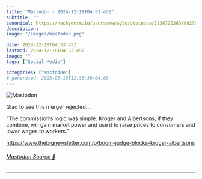 ```yaml
---
title: "Mastodon - 2024-12-18T04:53:45Z"
subtitle: ""
canonical: https://hachyderm.io/users/mweagle/statuses/113672036370627512
description:
image: "/images/mastodon.png"

date: 2024-12-18T04:53:45Z
lastmod: 2024-12-18T04:53:45Z
image: ""
tags: ["Social Media"]

categories: ["mastodon"]
# generated: 2025-03-16T12:33:30-04:00
---
```

![Mastodon](/images/mastodon.png)

<p>Glad to see this merger rejected…</p><p>“The commission’s logic was simple. Kroger and Albertsons, if they combine, will gain market power and use it to raise prices to consumers and lower wages to workers.”</p><p><a href="https://www.thebignewsletter.com/p/boom-judge-blocks-kroger-albertsons" target="_blank" rel="nofollow noopener noreferrer" translate="no"><span class="invisible">https://www.</span><span class="ellipsis">thebignewsletter.com/p/boom-ju</span><span class="invisible">dge-blocks-kroger-albertsons</span></a></p>


###### [Mastodon Source 🐘](https://hachyderm.io/@mweagle/113672036370627512)

___
